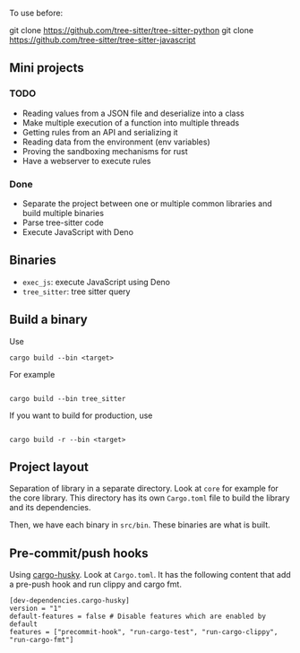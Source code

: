 To use before:

git clone https://github.com/tree-sitter/tree-sitter-python
git clone https://github.com/tree-sitter/tree-sitter-javascript


## Mini projects

### TODO

 - Reading values from a JSON file and deserialize into a class
 - Make multiple execution of a function into multiple threads
 - Getting rules from an API and serializing it
 - Reading data from the environment (env variables)
 - Proving the sandboxing mechanisms for rust
 - Have a webserver to execute rules

### Done

 - Separate the project between one or multiple common libraries and build multiple binaries
 - Parse tree-sitter code
 - Execute JavaScript with Deno


## Binaries

 - `exec_js`: execute JavaScript using Deno
 - `tree_sitter`: tree sitter query

## Build a binary

Use

```shell
cargo build --bin <target>

```

For example

```shell

cargo build --bin tree_sitter

```

If you want to build for production, use

```shell

cargo build -r --bin <target> 
```


## Project layout

Separation of library in a separate directory. Look at `core` for example for the core library.
This directory has its own `Cargo.toml` file to build the library and its dependencies.

Then, we have each binary in `src/bin`. These binaries are what is built.


## Pre-commit/push hooks

Using [cargo-husky](https://lib.rs/crates/cargo-husky).
Look at `Cargo.toml`. It has the following content that add a pre-push hook and run clippy and cargo fmt.

```
[dev-dependencies.cargo-husky]
version = "1"
default-features = false # Disable features which are enabled by default
features = ["precommit-hook", "run-cargo-test", "run-cargo-clippy", "run-cargo-fmt"]
```



